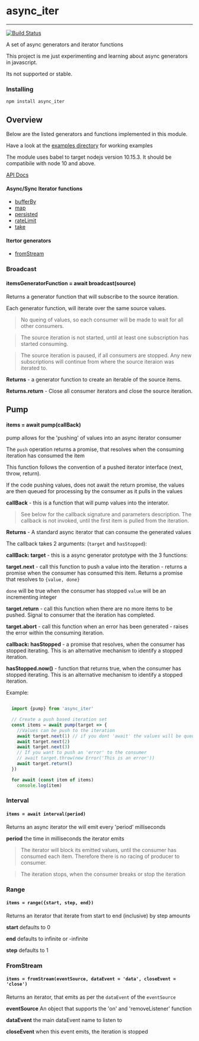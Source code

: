 # async_iter
-----------------

[![Build Status](https://travis-ci.com/vipoo/async_iter.svg?branch=master)](https://travis-ci.com/vipoo/async_iter_persited)

A set of async generators and iterator functions

This project is me just experimenting and learning about async generators in javascript.

Its not supported or stable.

### Installing

`npm install async_iter`

## Overview

Below are the listed generators and functions implemented in this module.

Have a look at the [examples directory](https://github.com/vipoo/async_iter/tree/master/src/examples) for working examples

The module uses babel to target nodejs version 10.15.3.  It should be compatibile
with node 10 and above.

[API Docs](https://vipoo.github.io/async_iter/)

#### Async/Sync Iterator functions

* [bufferBy](https://vipoo.github.io/async_iter/global.html#bufferBy)
* [map](https://vipoo.github.io/async_iter/global.html#map)
* [persisted](https://vipoo.github.io/async_iter/global.html#persisted)
* [rateLimit](https://vipoo.github.io/async_iter/global.html#rateLimit)
* [take](https://vipoo.github.io/async_iter/global.html#take)

#### Itertor generators

* [fromStream](https://vipoo.github.io/async_iter/global.html#fromStream)


### Broadcast
#### itemsGeneratorFunction = await broadcast(source)

Returns a generator function that will subscribe to the source iteration.

Each generator function, will iterate over the same source values.

> No queing of values, so each consumer will be made to wait for all other consumers.

> The source iteration is not started, until at least one subscription has started consuming.

> The source iteration is paused, if all consumers are stopped.  Any new subscriptions will continue from where the source iteraion was iterated to.

**Returns** - a generator function to create an iterable of the source items.

**Returns.return** - Close all consumer iterators and close the source iteration.

## Pump
#### items = await pump(callBack)

pump allows for the 'pushing' of values into an async iterator consumer

The `push` operation returns a promise, that resolves when the consuming iteration has consumed the item

This function follows the convention of a pushed iterator interface (next, throw, return).

If the code pushing values, does not await the return promise, the values are then queued
for processing by the consumer as it pulls in the values

**callBack** - this is a function that will pump values into the interator.

> See below for the callback signature and parameters description.
> The callback is not invoked, until the first item is pulled from the iteration.

**Returns** - A standard async iterator that can consume the generated values

The callback takes 2 arguments: (`target` and `hasStopped`):

**callBack: target** - this is a async generator prototype with the 3 functions:

**target.next** - call this function to push a value into the iteration - returns a promise when the consumer
has consumed this item.  Returns a promise that resolves to `{value, done}`

`done` will be true when the consumer has stopped
`value` will be an incrementing integer

**target.return** - call this function when there are no more items to be pushed.  Signal to consumer that
the iteration has completed.

**target.abort** - call this function when an error has been generated - raises the error within the consuming
iteration.

**callback: hasStopped** - a promise that resolves, when the consumer has stopped iterating.  This is an alternative
mechanism to identify a stopped iteration.

**hasStopped.now()** - function that returns true, when the consumer has stopped iterating.  This is an alternative
mechanism to identify a stopped iteration.

Example:

```javascript

  import {pump} from 'async_iter'

  // Create a push based iteration set
  const items = await pump(target => {
    //Values can be push to the iteration
    await target.next(1) // if you dont 'await' the values will be queued.
    await target.next(2)
    await target.next(3)
    // If you want to push an 'error' to the consumer
    // await target.throw(new Error('This is an error'))
    await target.return()
  })

  for await (const item of items)
    console.log(item)

```

### Interval
#### `items = await interval(period)`

Returns an async iterator the will emit every 'period' milliseconds

**period** the time in milliseconds the iterator emits

> The iterator will block its emitted values, until the consumer has consumed each item.
> Therefore there is no racing of producer to consumer.

> The iteration stops, when the consumer breaks or stop the iteration


### Range
#### `items = range({start, step, end})`

Returns an iterator that iterate from start to end (inclusive) by step amounts

**start** defaults to 0

**end** defaults to infinite or -infinite

**step** defaults to 1

### FromStream
#### `items = fromStream(eventSource, dataEvent = 'data', closeEvent = 'close')`

Returns an iterator, that emits as per the `dataEvent` of the `eventSource`

**eventSource** An object that supports the 'on' and 'removeListener' function

**dataEvent** the main dataEvent name to listen to

**closeEvent** when this event emits, the iteration is stopped

